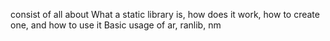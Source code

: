consist of all about What a static library is, how does it work, how to create one, and how to use it
Basic usage of ar, ranlib, nm
